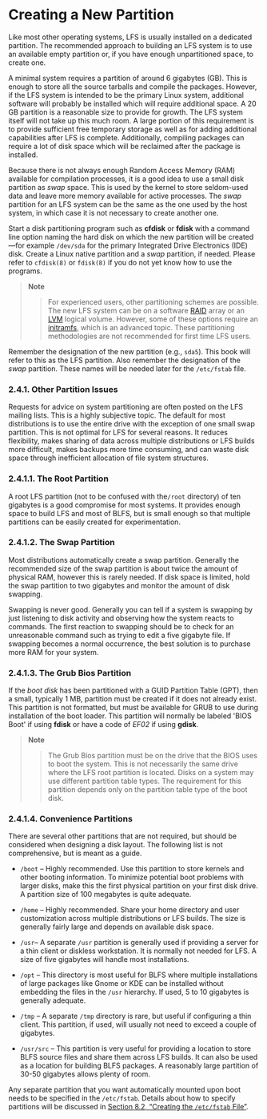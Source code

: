 # Creating a New Partition

Like most other operating systems, LFS is usually installed on a dedicated partition. The recommended approach to building an LFS system is to use an available empty partition or, if you have enough unpartitioned space, to create one.

A minimal system requires a partition of around 6 gigabytes (GB). This is enough to store all the source tarballs and compile the packages. However, if the LFS system is intended to be the primary Linux system, additional software will probably be installed which will require additional space. A 20 GB partition is a reasonable size to provide for growth. The LFS system itself will not take up this much room. A large portion of this requirement is to provide sufficient free temporary storage as well as for adding additional capabilities after LFS is complete. Additionally, compiling packages can require a lot of disk space which will be reclaimed after the package is installed.

Because there is not always enough Random Access Memory (RAM) available for compilation processes, it is a good idea to use a small disk partition as _swap_ space. This is used by the kernel to store seldom-used data and leave more memory available for active processes. The _swap_ partition for an LFS system can be the same as the one used by the host system, in which case it is not necessary to create another one.

Start a disk partitioning program such as **cfdisk** or **fdisk** with a command line option naming the hard disk on which the new partition will be created—for example `/dev/sda` for the primary Integrated Drive Electronics (IDE) disk. Create a Linux native partition and a _swap_ partition, if needed. Please refer to `cfdisk(8)` or `fdisk(8)` if you do not yet know how to use the programs.

> **Note**
>
> > For experienced users, other partitioning schemes are possible. The new LFS system can be on a software [RAID](http://www.linuxfromscratch.org/blfs/view/8.4/postlfs/raid.html) array or an [LVM](http://www.linuxfromscratch.org/blfs/view/8.4/postlfs/aboutlvm.html) logical volume. However, some of these options require an [initramfs](http://www.linuxfromscratch.org/blfs/view/8.4/postlfs/initramfs.html), which is an advanced topic. These partitioning methodologies are not recommended for first time LFS users.

Remember the designation of the new partition (e.g., `sda5`). This book will refer to this as the LFS partition. Also remember the designation of the _swap_ partition. These names will be needed later for the `/etc/fstab` file.

### 2.4.1. Other Partition Issues

Requests for advice on system partitioning are often posted on the LFS mailing lists. This is a highly subjective topic. The default for most distributions is to use the entire drive with the exception of one small swap partition. This is not optimal for LFS for several reasons. It reduces flexibility, makes sharing of data across multiple distributions or LFS builds more difficult, makes backups more time consuming, and can waste disk space through inefficient allocation of file system structures.

### 2.4.1.1. The Root Partition

A root LFS partition (not to be confused with the`/root` directory) of ten gigabytes is a good compromise for most systems. It provides enough space to build LFS and most of BLFS, but is small enough so that multiple partitions can be easily created for experimentation.

### 2.4.1.2. The Swap Partition

Most distributions automatically create a swap partition. Generally the recommended size of the swap partition is about twice the amount of physical RAM, however this is rarely needed. If disk space is limited, hold the swap partition to two gigabytes and monitor the amount of disk swapping.

Swapping is never good. Generally you can tell if a system is swapping by just listening to disk activity and observing how the system reacts to commands. The first reaction to swapping should be to check for an unreasonable command such as trying to edit a five gigabyte file. If swapping becomes a normal occurrence, the best solution is to purchase more RAM for your system.

### 2.4.1.3. The Grub Bios Partition

If the _boot disk_ has been partitioned with a GUID Partition Table (GPT), then a small, typically 1 MB, partition must be created if it does not already exist. This partition is not formatted, but must be available for GRUB to use during installation of the boot loader. This partition will normally be labeled 'BIOS Boot' if using **fdisk** or have a code of _EF02_ if using **gdisk**.

> **Note**
>
> > The Grub Bios partition must be on the drive that the BIOS uses to boot the system. This is not necessarily the same drive where the LFS root partition is located. Disks on a system may use different partition table types. The requirement for this partition depends only on the partition table type of the boot disk.

### 2.4.1.4. Convenience Partitions

There are several other partitions that are not required, but should be considered when designing a disk layout. The following list is not comprehensive, but is meant as a guide.

- `/boot` – Highly recommended. Use this partition to store kernels and other booting information. To minimize potential boot problems with larger disks, make this the first physical partition on your first disk drive. A partition size of 100 megabytes is quite adequate.

- `/home` – Highly recommended. Share your home directory and user customization across multiple distributions or LFS builds. The size is generally fairly large and depends on available disk space.

- `/usr`– A separate `/usr` partition is generally used if providing a server for a thin client or diskless workstation. It is normally not needed for LFS. A size of five gigabytes will handle most installations.

- `/opt` – This directory is most useful for BLFS where multiple installations of large packages like Gnome or KDE can be installed without embedding the files in the `/usr` hierarchy. If used, 5 to 10 gigabytes is generally adequate.

- `/tmp` – A separate `/tmp` directory is rare, but useful if configuring a thin client. This partition, if used, will usually not need to exceed a couple of gigabytes.

- `/usr/src` – This partition is very useful for providing a location to store BLFS source files and share them across LFS builds. It can also be used as a location for building BLFS packages. A reasonably large partition of 30-50 gigabytes allows plenty of room.

Any separate partition that you want automatically mounted upon boot needs to be specified in the `/etc/fstab`. Details about how to specify partitions will be discussed in [Section 8.2, “Creating the `/etc/fstab` File”](../08-Making-the-LFS-System-Bootable/02-Creating-the-slash-etc-slash-fstab-File.md).
